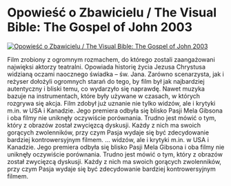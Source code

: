 Opowieść o Zbawicielu / The Visual Bible: The Gospel of John 2003 
=============
[![Opowieść o Zbawicielu / The Visual Bible: The Gospel of John 2003 ](http://vidos.pl/images/player.gif)](http://vidos.pl/opowiesc-o-zbawicielu-the-visual-bible-the-gospel-of-john-2003)

 Film zrobiony z ogromnym rozmachem, do którego zostali zaangażowani najwięksi aktorzy teatralni. Opowiada historię życia Jezusa Chrystusa widzianą oczami naocznego świadka – św. Jana. Zarówno scenarzysta, jak i reżyser dołożyli ogromnych starań do tego, by film był jak najbardziej autentyczny i bliski temu, co wydarzyło się naprawdę. Nawet muzyka bazuje na instrumentach, które były używane w czasach, w których rozgrywa się akcja. Film zdobył już uznanie nie tylko widzów, ale i krytyki m.in. w USA i Kanadzie. Jego premiera odbyła się blisko Pasji Mela Gibsona i oba filmy nie uniknęły oczywiście porównania. Trudno jest mówić o tym, który z obrazów został zwycięzcą dyskusji. Każdy z nich ma swoich gorących zwolenników, przy czym Pasja wydaje się być zdecydowanie bardziej kontrowersyjnym filmem.  ... widzów, ale i krytyki m.in. w USA i Kanadzie. Jego premiera odbyła się blisko Pasji Mela Gibsona i oba filmy nie uniknęły oczywiście porównania. Trudno jest mówić o tym, który z obrazów został zwycięzcą dyskusji. Każdy z nich ma swoich gorących zwolenników, przy czym Pasja wydaje się być zdecydowanie bardziej kontrowersyjnym filmem.
